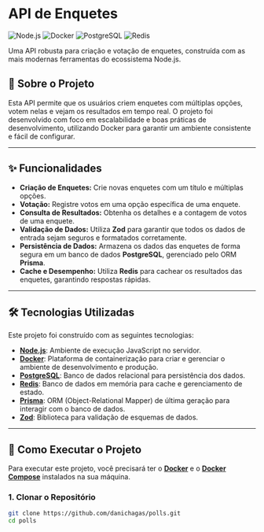 # API de Enquetes

![Node.js](https://img.shields.io/badge/Node.js-22-blue?style=for-the-badge&logo=node.js)
![Docker](https://img.shields.io/badge/Docker-white?style=for-the-badge&logo=docker)
![PostgreSQL](https://img.shields.io/badge/PostgreSQL-white?style=for-the-badge&logo=postgresql)
![Redis](https://img.shields.io/badge/Redis-black?style=for-the-badge&logo=redis)

Uma API robusta para criação e votação de enquetes, construída com as mais modernas ferramentas do ecossistema Node.js.

## 📜 Sobre o Projeto

Esta API permite que os usuários criem enquetes com múltiplas opções, votem nelas e vejam os resultados em tempo real. O projeto foi desenvolvido com foco em escalabilidade e boas práticas de desenvolvimento, utilizando Docker para garantir um ambiente consistente e fácil de configurar.

---

## ✨ Funcionalidades

* **Criação de Enquetes:** Crie novas enquetes com um título e múltiplas opções.
* **Votação:** Registre votos em uma opção específica de uma enquete.
* **Consulta de Resultados:** Obtenha os detalhes e a contagem de votos de uma enquete.
* **Validação de Dados:** Utiliza **Zod** para garantir que todos os dados de entrada sejam seguros e formatados corretamente.
* **Persistência de Dados:** Armazena os dados das enquetes de forma segura em um banco de dados **PostgreSQL**, gerenciado pelo ORM **Prisma**.
* **Cache e Desempenho:** Utiliza **Redis** para cachear os resultados das enquetes, garantindo respostas rápidas.

---

## 🛠️ Tecnologias Utilizadas

Este projeto foi construído com as seguintes tecnologias:

* [**Node.js**](https://nodejs.org/): Ambiente de execução JavaScript no servidor.
* [**Docker**](https://www.docker.com/): Plataforma de containerização para criar e gerenciar o ambiente de desenvolvimento e produção.
* [**PostgreSQL**](https://www.postgresql.org/): Banco de dados relacional para persistência dos dados.
* [**Redis**](https://redis.io/): Banco de dados em memória para cache e gerenciamento de estado.
* [**Prisma**](https://www.prisma.io/): ORM (Object-Relational Mapper) de última geração para interagir com o banco de dados.
* [**Zod**](https://zod.dev/): Biblioteca para validação de esquemas de dados.

---

## 🚀 Como Executar o Projeto

Para executar este projeto, você precisará ter o [**Docker**](https://www.docker.com/get-started/) e o [**Docker Compose**](https://docs.docker.com/compose/install/) instalados na sua máquina.

### 1. Clonar o Repositório

```bash
git clone https://github.com/danichagas/polls.git
cd polls